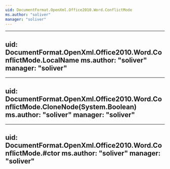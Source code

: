 ```yaml
---
uid: DocumentFormat.OpenXml.Office2010.Word.ConflictMode
ms.author: "soliver"
manager: "soliver"
---
```


---
uid: DocumentFormat.OpenXml.Office2010.Word.ConflictMode.LocalName
ms.author: "soliver"
manager: "soliver"
---

---
uid: DocumentFormat.OpenXml.Office2010.Word.ConflictMode.CloneNode(System.Boolean)
ms.author: "soliver"
manager: "soliver"
---

---
uid: DocumentFormat.OpenXml.Office2010.Word.ConflictMode.#ctor
ms.author: "soliver"
manager: "soliver"
---
